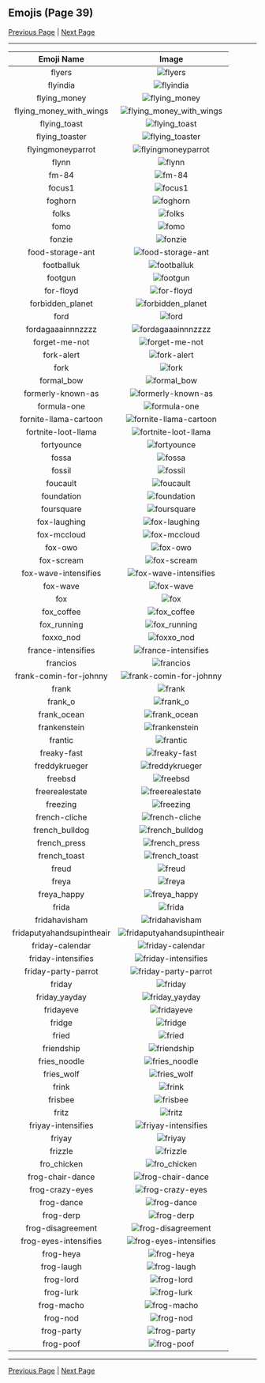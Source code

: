 
## Emojis (Page 39)

[Previous Page](/docs/hc/page-f-0038.md)
  | [Next Page](/docs/hc/page-f-0040.md)

<hr />

|Emoji Name|Image|
| :-: | :-: |
|flyers| ![flyers](/emojis/hc/flyers.png)|
|flyindia| ![flyindia](/emojis/hc/flyindia.png)|
|flying_money| ![flying_money](/emojis/hc/flying_money.gif)|
|flying_money_with_wings| ![flying_money_with_wings](/emojis/hc/flying_money_with_wings.gif)|
|flying_toast| ![flying_toast](/emojis/hc/flying_toast.png)|
|flying_toaster| ![flying_toaster](/emojis/hc/flying_toaster.gif)|
|flyingmoneyparrot| ![flyingmoneyparrot](/emojis/hc/flyingmoneyparrot.gif)|
|flynn| ![flynn](/emojis/hc/flynn.jpg)|
|fm-84| ![fm-84](/emojis/hc/fm-84.jpg)|
|focus1| ![focus1](/emojis/hc/focus1.gif)|
|foghorn| ![foghorn](/emojis/hc/foghorn.png)|
|folks| ![folks](/emojis/hc/folks.gif)|
|fomo| ![fomo](/emojis/hc/fomo.png)|
|fonzie| ![fonzie](/emojis/hc/fonzie.png)|
|food-storage-ant| ![food-storage-ant](/emojis/hc/food-storage-ant.png)|
|footballuk| ![footballuk](/emojis/hc/footballuk.png)|
|footgun| ![footgun](/emojis/hc/footgun.png)|
|for-floyd| ![for-floyd](/emojis/hc/for-floyd.png)|
|forbidden_planet| ![forbidden_planet](/emojis/hc/forbidden_planet.png)|
|ford| ![ford](/emojis/hc/ford.png)|
|fordagaaainnnzzzz| ![fordagaaainnnzzzz](/emojis/hc/fordagaaainnnzzzz.jpg)|
|forget-me-not| ![forget-me-not](/emojis/hc/forget-me-not.png)|
|fork-alert| ![fork-alert](/emojis/hc/fork-alert.png)|
|fork| ![fork](/emojis/hc/fork.png)|
|formal_bow| ![formal_bow](/emojis/hc/formal_bow.gif)|
|formerly-known-as| ![formerly-known-as](/emojis/hc/formerly-known-as.png)|
|formula-one| ![formula-one](/emojis/hc/formula-one.png)|
|fornite-llama-cartoon| ![fornite-llama-cartoon](/emojis/hc/fornite-llama-cartoon.png)|
|fortnite-loot-llama| ![fortnite-loot-llama](/emojis/hc/fortnite-loot-llama.png)|
|fortyounce| ![fortyounce](/emojis/hc/fortyounce.png)|
|fossa| ![fossa](/emojis/hc/fossa.jpg)|
|fossil| ![fossil](/emojis/hc/fossil.png)|
|foucault| ![foucault](/emojis/hc/foucault.png)|
|foundation| ![foundation](/emojis/hc/foundation.png)|
|foursquare| ![foursquare](/emojis/hc/foursquare.png)|
|fox-laughing| ![fox-laughing](/emojis/hc/fox-laughing.gif)|
|fox-mccloud| ![fox-mccloud](/emojis/hc/fox-mccloud.png)|
|fox-owo| ![fox-owo](/emojis/hc/fox-owo.png)|
|fox-scream| ![fox-scream](/emojis/hc/fox-scream.gif)|
|fox-wave-intensifies| ![fox-wave-intensifies](/emojis/hc/fox-wave-intensifies.gif)|
|fox-wave| ![fox-wave](/emojis/hc/fox-wave.gif)|
|fox| ![fox](/emojis/hc/fox.gif)|
|fox_coffee| ![fox_coffee](/emojis/hc/fox_coffee.png)|
|fox_running| ![fox_running](/emojis/hc/fox_running.gif)|
|foxxo_nod| ![foxxo_nod](/emojis/hc/foxxo_nod.gif)|
|france-intensifies| ![france-intensifies](/emojis/hc/france-intensifies.gif)|
|francios| ![francios](/emojis/hc/francios.png)|
|frank-comin-for-johnny| ![frank-comin-for-johnny](/emojis/hc/frank-comin-for-johnny.png)|
|frank| ![frank](/emojis/hc/frank.gif)|
|frank_o| ![frank_o](/emojis/hc/frank_o.gif)|
|frank_ocean| ![frank_ocean](/emojis/hc/frank_ocean.png)|
|frankenstein| ![frankenstein](/emojis/hc/frankenstein.jpg)|
|frantic| ![frantic](/emojis/hc/frantic.jpg)|
|freaky-fast| ![freaky-fast](/emojis/hc/freaky-fast.png)|
|freddykrueger| ![freddykrueger](/emojis/hc/freddykrueger.gif)|
|freebsd| ![freebsd](/emojis/hc/freebsd.png)|
|freerealestate| ![freerealestate](/emojis/hc/freerealestate.jpg)|
|freezing| ![freezing](/emojis/hc/freezing.png)|
|french-cliche| ![french-cliche](/emojis/hc/french-cliche.png)|
|french_bulldog| ![french_bulldog](/emojis/hc/french_bulldog.png)|
|french_press| ![french_press](/emojis/hc/french_press.png)|
|french_toast| ![french_toast](/emojis/hc/french_toast.png)|
|freud| ![freud](/emojis/hc/freud.png)|
|freya| ![freya](/emojis/hc/freya.png)|
|freya_happy| ![freya_happy](/emojis/hc/freya_happy.png)|
|frida| ![frida](/emojis/hc/frida.png)|
|fridahavisham| ![fridahavisham](/emojis/hc/fridahavisham.png)|
|fridaputyahandsupintheair| ![fridaputyahandsupintheair](/emojis/hc/fridaputyahandsupintheair.jpg)|
|friday-calendar| ![friday-calendar](/emojis/hc/friday-calendar.jpg)|
|friday-intensifies| ![friday-intensifies](/emojis/hc/friday-intensifies.gif)|
|friday-party-parrot| ![friday-party-parrot](/emojis/hc/friday-party-parrot.gif)|
|friday| ![friday](/emojis/hc/friday.jpg)|
|friday_yayday| ![friday_yayday](/emojis/hc/friday_yayday.gif)|
|fridayeve| ![fridayeve](/emojis/hc/fridayeve.jpg)|
|fridge| ![fridge](/emojis/hc/fridge.jpg)|
|fried| ![fried](/emojis/hc/fried.jpg)|
|friendship| ![friendship](/emojis/hc/friendship.gif)|
|fries_noodle| ![fries_noodle](/emojis/hc/fries_noodle.png)|
|fries_wolf| ![fries_wolf](/emojis/hc/fries_wolf.png)|
|frink| ![frink](/emojis/hc/frink.png)|
|frisbee| ![frisbee](/emojis/hc/frisbee.png)|
|fritz| ![fritz](/emojis/hc/fritz.png)|
|friyay-intensifies| ![friyay-intensifies](/emojis/hc/friyay-intensifies.gif)|
|friyay| ![friyay](/emojis/hc/friyay.png)|
|frizzle| ![frizzle](/emojis/hc/frizzle.jpg)|
|fro_chicken| ![fro_chicken](/emojis/hc/fro_chicken.png)|
|frog-chair-dance| ![frog-chair-dance](/emojis/hc/frog-chair-dance.gif)|
|frog-crazy-eyes| ![frog-crazy-eyes](/emojis/hc/frog-crazy-eyes.gif)|
|frog-dance| ![frog-dance](/emojis/hc/frog-dance.gif)|
|frog-derp| ![frog-derp](/emojis/hc/frog-derp.png)|
|frog-disagreement| ![frog-disagreement](/emojis/hc/frog-disagreement.gif)|
|frog-eyes-intensifies| ![frog-eyes-intensifies](/emojis/hc/frog-eyes-intensifies.gif)|
|frog-heya| ![frog-heya](/emojis/hc/frog-heya.gif)|
|frog-laugh| ![frog-laugh](/emojis/hc/frog-laugh.png)|
|frog-lord| ![frog-lord](/emojis/hc/frog-lord.png)|
|frog-lurk| ![frog-lurk](/emojis/hc/frog-lurk.gif)|
|frog-macho| ![frog-macho](/emojis/hc/frog-macho.gif)|
|frog-nod| ![frog-nod](/emojis/hc/frog-nod.gif)|
|frog-party| ![frog-party](/emojis/hc/frog-party.gif)|
|frog-poof| ![frog-poof](/emojis/hc/frog-poof.gif)|

<hr/>

[Previous Page](/docs/hc/page-f-0038.md)
  | [Next Page](/docs/hc/page-f-0040.md)